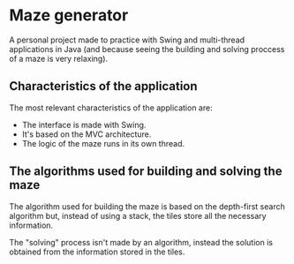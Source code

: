 # Maze generator

A personal project made to practice with Swing and multi-thread applications in Java (and because seeing the building and solving proccess of a maze is very relaxing).

## Characteristics of the application

The most relevant characteristics of the application are:
* The interface is made with Swing.
* It's based on the MVC architecture.
* The logic of the maze runs in its own thread.

## The algorithms used for building and solving the maze

The algorithm used for building the maze is based on the depth-first search algorithm but, instead of using a stack, the tiles store all the necessary information.

The "solving" process isn't made by an algorithm, instead the solution is obtained from the information stored in the tiles.

